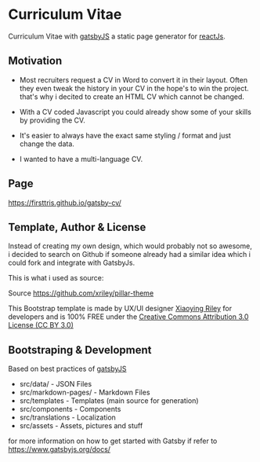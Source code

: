 # Curriculum Vitae

Curriculum Vitae with [gatsbyJS](https://www.gatsbyjs.org/) a static page generator for [reactJs](https://reactjs.org/).

## Motivation

- Most recruiters request a CV in Word to convert it in their layout. Often they even tweak the history in your CV in the hope's to win the project. that's why i decited to create an HTML CV which cannot be changed.

- With a CV coded Javascript you could already show some of your skills by providing the CV.

- It's easier to always have the exact same styling / format and just change the data.

- I wanted to have a multi-language CV.

## Page

https://firsttris.github.io/gatsby-cv/

## Template, Author & License

Instead of creating my own design, which would probably not so awesome, i decided to search on Github if someone already had a similar idea which i could fork and integrate with GatsbyJs.

This is what i used as source:

Source https://github.com/xriley/pillar-theme

This Bootstrap template is made by UX/UI designer [Xiaoying Riley](https://twitter.com/3rdwave_themes) for developers and is 100% FREE under the [Creative Commons Attribution 3.0 License (CC BY 3.0)](http://creativecommons.org/licenses/by/3.0/)

## Bootstraping & Development

Based on best practices of [gatsbyJS](https://www.gatsbyjs.org/)

- src/data/ - JSON Files
- src/markdown-pages/ - Markdown Files
- src/templates - Templates (main source for generation)
- src/components - Components
- src/translations - Localization
- src/assets - Assets, pictures and stuff

for more information on how to get started with Gatsby if refer to https://www.gatsbyjs.org/docs/
